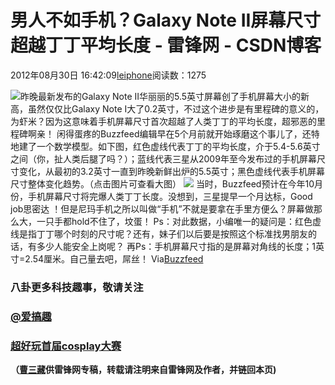 
# 男人不如手机？Galaxy Note II屏幕尺寸超越丁丁平均长度 - 雷锋网 - CSDN博客


2012年08月30日 16:42:09[leiphone](https://me.csdn.net/leiphone)阅读数：1275


![](http://www.leiphone.com/wp-content/uploads/2012/08/david.jpg)昨晚最新发布的Galaxy
 Note II华丽丽的5.5英寸屏幕创了手机屏幕大小的新高，虽然仅仅比Galaxy Note I大了0.2英寸，不过这个进步是有里程碑的意义的，为虾米？因为这意味着手机屏幕尺寸首次超越了人类丁丁的平均长度，超邪恶的里程碑啊亲！
闲得蛋疼的Buzzfeed编辑早在5个月前就开始琢磨这个事儿了，还特地建了一个数学模型。如下图，红色虚线代表丁丁的平均长度，介于5.4-5.6英寸之间（你，扯人类后腿了吗？）；蓝线代表三星从2009年至今发布过的手机屏幕尺寸变化，从最初的3.2英寸一直到昨晚新鲜出炉的5.5英寸；黑色虚线代表手机屏幕尺寸整体变化趋势。（点击图片可查看大图）
![](http://www.leiphone.com/wp-content/uploads/2012/08/enhanced-buzz-wide-27983-1346261197-2.jpg)
当时，Buzzfeed预计在今年10月份，手机屏幕尺寸将完爆人类丁丁长度。没想到，三星提早一个月达标，Good job思密达 ！但是尼玛手机之所以叫做“手机”不就是要拿在手里方便么？屏幕做那么大，一只手都hold不住了，坟蛋！
Ps：对此数据，小编唯一的疑问是：红色虚线是指丁丁哪个时刻的尺寸呢？还有，妹子们以后要是按照这个标准找男朋友的话，有多少人能安全上岗呢？
再Ps：手机屏幕尺寸指的是屏幕对角线的长度；1英寸=2.54厘米。自己量去吧，屌丝！
Via[Buzzfeed](http://www.buzzfeed.com/jwherrman/smartphones-are-now-larger-than-the-average-penis)

### 八卦更多科技趣事，敬请关注
### [@爱搞趣](http://weibo.com/u/2448294614)
### [超好玩首届cosplay大赛](http://coser.leiphone.com/cosplaymatch/)

**（****[曹三藏](http://www.leiphone.com/author/echo)****供****雷锋网****专稿，转载请注明来自雷锋网及作者，并链回本页)**

